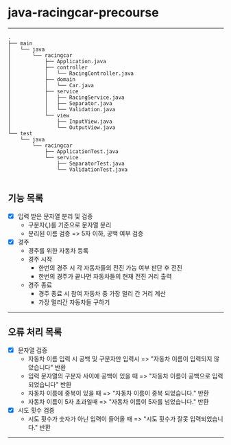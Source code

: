 # java-racingcar-precourse

---
```
.
├── main
│   └── java
│       └── racingcar
│           ├── Application.java
│           ├── controller
│           │   └── RacingController.java
│           ├── domain
│           │   └── Car.java
│           ├── service
│           │   ├── RacingService.java
│           │   ├── Separator.java
│           │   └── Validation.java
│           └── view
│               ├── InputView.java
│               └── OutputView.java
└── test
    └── java
        └── racingcar
            ├── ApplicationTest.java
            └── service
                ├── SeparatorTest.java
                └── ValidationTest.java


```
## 기능 목록
-[x] 입력 받은 문자열 분리 및 검증
  - 구분자(,)를 기준으로 문자열 분리
  - 분리된 이름 검증 => 5자 이하, 공백 여부 검증
-[x] 경주
  - 경주를 위한 자동차 등록
  - 경주 시작
    - 한번의 경주 시 각 자동차들의 전진 가능 여부 판단 후 전진
    - 한번의 경주가 끝나면 자동차들의 현재 전진 거리 출력
  - 경주 종료
    - 경주 종료 시 참여 자동차 중 가장 멀리 간 거리 계산
    - 가장 멀리간 자동차들 구하기
----
## 오류 처리 목록
-[x] 문자열 검증
  - 자동차 이름 입력 시 공백 및 구분자만 입력시 => "자동차 이름이 입력되지 않았습니다" 반환
  - 입력 문자열의 구분자 사이에 공백이 있을 때 => "자동차 이름이 공백으로 입력되었습니다" 반환
  - 자동차 이름에 중복이 있을 때 => "자동차 이름이 중복 되었습니다." 반환
  - 자동차 이름이 5자 초과일때 => "자동차 이름이 5자를 넘었습니다." 반환
-[x] 시도 횟수 검증
  - 시도 횟수가 숫자가 아닌 입력이 들어올 때 => "시도 횟수가 잘못 입력되었습니다." 반환
---


